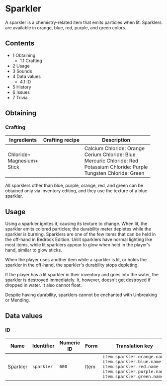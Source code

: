 # Sparkler
A sparkler is a chemistry-related item that emits particles when lit. Sparklers are available in orange, blue, red, purple, and green colors.

## Contents
- 1 Obtaining
	- 1.1 Crafting
- 2 Usage
- 3 Sounds
- 4 Data values
	- 4.1 ID
- 5 History
- 6 Issues
- 7 Trivia

## Obtaining
### Crafting
| Ingredients                        | Crafting recipe | Description                                                                                                                               |
|------------------------------------|-----------------|-------------------------------------------------------------------------------------------------------------------------------------------|
| Chloride+<br/>Magnesium+<br/>Stick |                 | Calcium Chloride: Orange<br/>Cerium Chloride: Blue<br/>Mercuric Chloride: Red<br/>Potassium Chloride: Purple<br/>Tungsten Chloride: Green |

All sparklers other than blue, purple, orange, red, and green can be obtained only via inventory editing, and they use the texture of a blue sparkler.

## Usage
Using a sparkler ignites it, causing its texture to change. When lit, the sparkler emits colored particles; the durability meter depletes while the sparkler is burning. Sparklers are one of the few items that can be held in the off-hand in Bedrock Edition. Unlit sparklers have normal lighting like most items, while lit sparklers appear to glow when held in the player's hand, similar to glow sticks.

When the player uses another item while a sparkler is lit, or holds the sparkler in the off-hand, the sparkler's durability stops depleting.

If the player has a lit sparkler in their inventory and goes into the water, the sparkler is destroyed immediately. It, however, doesn't get destroyed if dropped in water. It also cannot float.

Despite having durability, sparklers cannot be enchanted with Unbreaking or Mending.

## Data values
### ID
| Name     | Identifier | Numeric ID | Form | Translation key                                                                                                                                       |
|----------|------------|------------|------|-------------------------------------------------------------------------------------------------------------------------------------------------------|
| Sparkler | `sparkler` | `600`      | Item | `item.sparkler.orange.name`<br/>`item.sparkler.blue.name`<br/>`item.sparkler.red.name`<br/>`item.sparkler.purple.name`<br/>`item.sparkler.green.name` |


